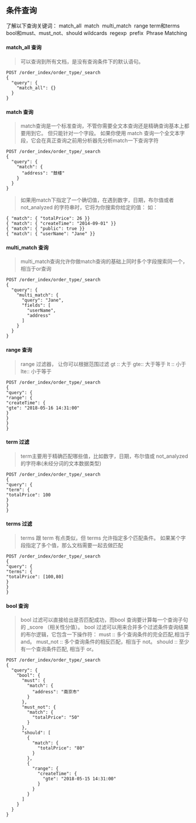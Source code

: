 ## 条件查询

了解以下查询关键词：
match_all 
match 
multi_match 
range
term和terms
bool和must、must_not、should
wildcards 
regexp 
prefix 
Phrase Matching

#### match_all 查询
>可以查询到所有文档，是没有查询条件下的默认语句。

```
POST /order_index/order_type/_search
{
  "query": {
    "match_all": {}
  }
}

```

#### match 查询
>match查询是一个标准查询，不管你需要全文本查询还是精确查询基本上都要用到它。
>但只能针对一个字段。
>如果你使用 match 查询一个全文本字段，它会在真正查询之前用分析器先分析match一下查询字符

```
POST /order_index/order_type/_search
{
  "query": {
    "match": {
      "address": "鼓楼"
    }
  }
}
```
>如果用match下指定了一个确切值，在遇到数字，日期，布尔值或者not_analyzed 的字符串时，它将为你搜索你给定的值：
如：

```
{ "match": { "totalPrice": 26 }} 
{ "match": { "createTime": "2014-09-01" }} 
{ "match": { "public": true }} 
{ "match": { "userName": "Jane" }}
```
#### multi_match 查询
>multi_match查询允许你做match查询的基础上同时多个字段搜索同一个，相当于or查询

```
POST /order_index/order_type/_search
{
  "query": {
    "multi_match": {
      "query": "Jane",
      "fields": [
        "userName",
        "address"
      ]
    }
  }
}
```
#### range 查询
>range 过滤器， 让你可以根据范围过滤
gt :: 大于
gte:: 大于等于
lt :: 小于
lte:: 小于等于

```
POST /order_index/order_type/_search
{
"query": {
"range": {
"createTime": {
"gte": "2018-05-16 14:31:00"
}
}
}
}
```

#### term 过滤
>term主要用于精确匹配哪些值，比如数字，日期，布尔值或 not_analyzed 的字符串(未经分词的文本数据类型)

```
POST /order_index/order_type/_search
{
"query": {
"term": {
"totalPrice": 100
}
}
}
```


#### terms 过滤
>terms 跟 term 有点类似，但 terms 允许指定多个匹配条件。 如果某个字段指定了多个值，那么文档需要一起去做匹配

```
POST /order_index/order_type/_search
{
"query": {
"terms": {
"totalPrice": [100,80]
}
}
}
```
#### bool 查询

>bool 过滤可以直接给出是否匹配成功，而bool 查询要计算每一个查询子句的 _score （相关性分值）。
>bool 过滤可以用来合并多个过滤条件查询结果的布尔逻辑，它包含一下操作符：
must :: 多个查询条件的完全匹配,相当于 and。 
must_not :: 多个查询条件的相反匹配，相当于 not。 
should :: 至少有一个查询条件匹配, 相当于 or。 

```
POST /order_index/order_type/_search
{
  "query": {
    "bool": {
      "must": {
        "match": {
          "address": "南京市"
        }
      },
      "must_not": {
        "match": {
          "totalPrice": "50"
        }
      },
      "should": [
        {
          "match": {
            "totalPrice": "80"
          }
        },
        {
          "range": {
            "createTime": {
              "gte": "2018-05-15 14:31:00"
            }
          }
        }
      ]
    }
  }
}
```

